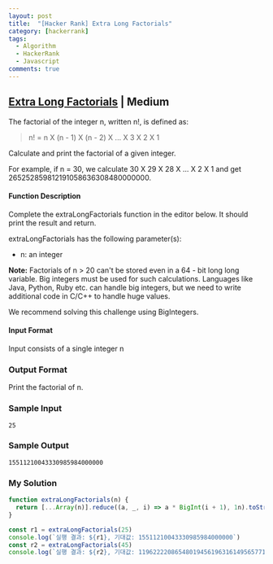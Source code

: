 ```yaml
---
layout: post
title:  "[Hacker Rank] Extra Long Factorials"
category: [hackerrank]
tags:
  - Algorithm
  - HackerRank
  - Javascript
comments: true
---
```


## [Extra Long Factorials](https://www.hackerrank.com/challenges/extra-long-factorials/problem) | Medium

The factorial of the integer n, written n!, is defined as:

> n! = n X (n - 1) X (n - 2) X ... X 3 X 2 X 1

Calculate and print the factorial of a given integer.

For example, if n = 30, we calculate 30 X 29 X 28 X ... X 2 X 1 and get 265252859812191058636308480000000.

#### Function Description

Complete the extraLongFactorials function in the editor below. It should print the result and return.

extraLongFactorials has the following parameter(s):

* n: an integer

**Note:** Factorials of n > 20 can't be stored even in a 64 - bit long long variable.
Big integers must be used for such calculations. Languages like Java, Python, Ruby etc. can handle big integers, but we need to write additional code in C/C++ to handle huge values.

We recommend solving this challenge using BigIntegers.

#### Input Format

Input consists of a single integer n

### Output Format

Print the factorial of n.

### Sample Input

```
25
```

### Sample Output

```
15511210043330985984000000
```

### My Solution

```javascript
function extraLongFactorials(n) {
  return [...Array(n)].reduce((a, _, i) => a * BigInt(i + 1), 1n).toString()
}

const r1 = extraLongFactorials(25)
console.log(`실행 결과: ${r1}, 기대값: 15511210043330985984000000`)
const r2 = extraLongFactorials(45)
console.log(`실행 결과: ${r2}, 기대값: 119622220865480194561963161495657715064383733760000000000`)
```
